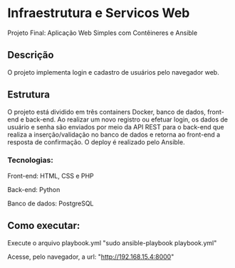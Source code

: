 # Infraestrutura e Servicos Web
Projeto Final: Aplicação Web Simples com Contêineres e Ansible

## Descrição
O projeto implementa login e cadastro de usuários pelo navegador web.

## Estrutura 
O projeto está dividido em três containers Docker, banco de dados, front-end e back-end. Ao realizar um novo registro ou efetuar login, os dados de usuário e senha são enviados por meio da API REST para o back-end que realiza a inserção/validação no banco de dados e retorna ao front-end a resposta de confirmação.
O deploy é realizado pelo Ansible.

### Tecnologias:
Front-end: HTML, CSS e PHP

Back-end: Python

Banco de dados: PostgreSQL


## Como executar:
Execute o arquivo playbook.yml
"sudo ansible-playbook playbook.yml"

Acesse, pelo navegador, a url: "http://192.168.15.4:8000"
